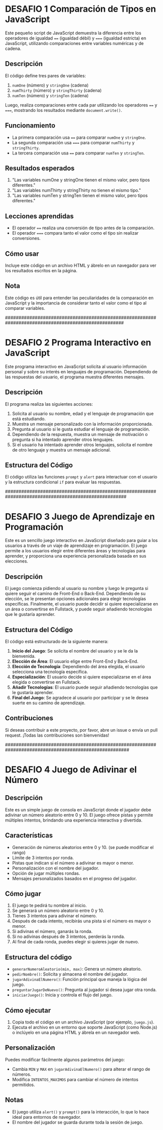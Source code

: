 # DESAFIO 1 Comparación de Tipos en JavaScript

Este pequeño script de JavaScript demuestra la diferencia entre los operadores de igualdad `==` (igualdad débil) y `===` (igualdad estricta) en JavaScript, utilizando comparaciones entre variables numéricas y de cadena.

## Descripción

El código define tres pares de variables:
1. `numOne` (número) y `stringOne` (cadena)
2. `numThirty` (número) y `stringThirty` (cadena)
3. `numTen` (número) y `stringTen` (cadena)

Luego, realiza comparaciones entre cada par utilizando los operadores `==` y `===`, mostrando los resultados mediante `document.write()`.

## Funcionamiento

- La primera comparación usa `==` para comparar `numOne` y `stringOne`.
- La segunda comparación usa `===` para comparar `numThirty` y `stringThirty`.
- La tercera comparación usa `==` para comparar `numTen` y `stringTen`.

## Resultados esperados

1. "Las variables numOne y stringOne tienen el mismo valor, pero tipos diferentes."
2. "Las variables numThirty y stringThirty no tienen el mismo tipo."
3. "Las variables numTen y stringTen tienen el mismo valor, pero tipos diferentes."

## Lecciones aprendidas

- El operador `==` realiza una conversión de tipo antes de la comparación.
- El operador `===` compara tanto el valor como el tipo sin realizar conversiones.

## Cómo usar

Incluye este código en un archivo HTML y ábrelo en un navegador para ver los resultados escritos en la página.

## Nota

Este código es útil para entender las peculiaridades de la comparación en JavaScript y la importancia de considerar tanto el valor como el tipo al comparar variables.

####################################################################################################

# DESAFIO 2 Programa Interactivo en JavaScript

Este programa interactivo en JavaScript solicita al usuario información personal y sobre su interés en lenguajes de programación. Dependiendo de las respuestas del usuario, el programa muestra diferentes mensajes.

## Descripción

El programa realiza las siguientes acciones:

1. Solicita al usuario su nombre, edad y el lenguaje de programación que está estudiando.
2. Muestra un mensaje personalizado con la información proporcionada.
3. Pregunta al usuario si le gusta estudiar el lenguaje de programación.
4. Dependiendo de la respuesta, muestra un mensaje de motivación o pregunta si ha intentado aprender otros lenguajes.
5. Si el usuario ha intentado aprender otros lenguajes, solicita el nombre de otro lenguaje y muestra un mensaje adicional.

## Estructura del Código

El código utiliza las funciones `prompt` y `alert` para interactuar con el usuario y la estructura condicional `if` para evaluar las respuestas.

#####################################################################################################

# DESAFIO 3 Juego de Aprendizaje en Programación

Este es un sencillo juego interactivo en JavaScript diseñado para guiar a los usuarios a través de un viaje de aprendizaje en programación. El juego permite a los usuarios elegir entre diferentes áreas y tecnologías para aprender, y proporciona una experiencia personalizada basada en sus elecciones.

## Descripción

El juego comienza pidiendo al usuario su nombre y luego le pregunta si quiere seguir el camino de Front-End o Back-End. Dependiendo de su elección, se le presentan opciones adicionales para elegir tecnologías específicas. Finalmente, el usuario puede decidir si quiere especializarse en un área o convertirse en Fullstack, y puede seguir añadiendo tecnologías que le gustaría aprender.

## Estructura del Código

El código está estructurado de la siguiente manera:

1. **Inicio del Juego**: Se solicita el nombre del usuario y se le da la bienvenida.
2. **Elección de Área**: El usuario elige entre Front-End y Back-End.
3. **Elección de Tecnología**: Dependiendo del área elegida, el usuario selecciona una tecnología específica.
4. **Especialización**: El usuario decide si quiere especializarse en el área elegida o convertirse en Fullstack.
5. **Añadir Tecnologías**: El usuario puede seguir añadiendo tecnologías que le gustaría aprender.
6. **Final del Juego**: Se agradece al usuario por participar y se le desea suerte en su camino de aprendizaje.

## Contribuciones

Si deseas contribuir a este proyecto, por favor, abre un issue o envía un pull request. ¡Todas las contribuciones son bienvenidas!

######################################################################################################

# DESAFIO 4 Juego de Adivinar el Número

## Descripción
Este es un simple juego de consola en JavaScript donde el jugador debe adivinar un número aleatorio entre 0 y 10. El juego ofrece pistas y permite múltiples intentos, brindando una experiencia interactiva y divertida.

## Características
- Generación de números aleatorios entre 0 y 10. (se puede modificar el rango)
- Límite de 3 intentos por ronda.
- Pistas que indican si el número a adivinar es mayor o menor.
- Personalización con el nombre del jugador.
- Opción de jugar múltiples rondas.
- Mensajes personalizados basados en el progreso del jugador.

## Cómo jugar
1. El juego te pedirá tu nombre al inicio.
2. Se generará un número aleatorio entre 0 y 10.
3. Tienes 3 intentos para adivinar el número.
4. Después de cada intento, recibirás una pista si el número es mayor o menor.
5. Si adivinas el número, ganarás la ronda.
6. Si no adivinas después de 3 intentos, perderás la ronda.
7. Al final de cada ronda, puedes elegir si quieres jugar de nuevo.

## Estructura del código
- `generarNumeroAleatorio(min, max)`: Genera un número aleatorio.
- `pedirNombre()`: Solicita y almacena el nombre del jugador.
- `jugarAdivinaElNumero()`: Función principal que maneja la lógica del juego.
- `preguntarJugarDeNuevo()`: Pregunta al jugador si desea jugar otra ronda.
- `iniciarJuego()`: Inicia y controla el flujo del juego.

## Cómo ejecutar
1. Copia todo el código en un archivo JavaScript (por ejemplo, `juego.js`).
2. Ejecuta el archivo en un entorno que soporte JavaScript (como Node.js) o inclúyelo en una página HTML y ábrela en un navegador web.

## Personalización
Puedes modificar fácilmente algunos parámetros del juego:
- Cambia `MIN` y `MAX` en `jugarAdivinaElNumero()` para alterar el rango de números.
- Modifica `INTENTOS_MAXIMOS` para cambiar el número de intentos permitidos.

## Notas
- El juego utiliza `alert()` y `prompt()` para la interacción, lo que lo hace ideal para entornos de navegador.
- El nombre del jugador se guarda durante toda la sesión de juego.



